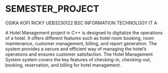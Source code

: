 # SEMESTER_PROJECT
OSIKA KOFI RICKY
UEB3230122
BSC INFORMATION TECHNOLOGY
IT A

A Hotel Management project in C++ is designed to digitalize the operations of a
hotel. It offers different features such as hotel room booking, room maintenance,
customer management, billing, and report generation. The system provides a
secure and efficient way of managing the hotel’s operations and ensures
customer satisfaction. The Hotel Management System system covers the key
features of checking-in, checking-out, booking, reservation, and billing for hotel
management.
